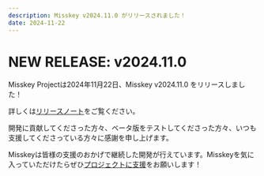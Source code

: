 ```yaml
---
description: Misskey v2024.11.0 がリリースされました！
date: 2024-11-22
---
```


# NEW RELEASE: v2024.11.0

Misskey Projectは2024年11月22日、Misskey v2024.11.0 をリリースしました！

詳しくは[リリースノート](/docs/releases/)をご覧ください。

開発に貢献してくださった方々、ベータ版をテストしてくださった方々、いつも支援してくださっている方々に感謝を申し上げます。

Misskeyは皆様の支援のおかげで継続した開発が行えています。Misskeyを気に入っていただけたらぜひ[プロジェクトに支援](/docs/donate/)をお願いします！
